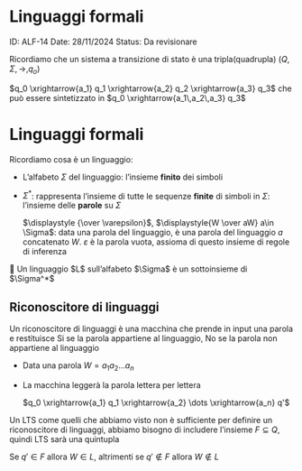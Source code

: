 # Linguaggi formali

ID: ALF-14
Date: 28/11/2024
Status: Da revisionare

Ricordiamo che un sistema a transizione di stato è una tripla(quadrupla) $(Q,\Sigma, \to, q_o)$

$q_0 \xrightarrow{a_1} q_1 \xrightarrow{a_2} q_2 \xrightarrow{a_3} q_3$ che può essere sintetizzato in $q_0 \xrightarrow{a_1\,a_2\,a_3} q_3$

# Linguaggi formali

Ricordiamo cosa è un linguaggio:

- L’alfabeto $\Sigma$ del linguaggio: l’insieme **finito** dei simboli
- $\Sigma^*$: rappresenta l’insieme di tutte le sequenze **finite** di simboli in $\Sigma$: l’insieme delle **parole** su $\Sigma$
    
    $\displaystyle {\over \varepsilon}$, $\displaystyle{W \over aW} a\in \Sigma$: data una parola del linguaggio, è una parola del linguaggio $a$ concatenato $W$. $\varepsilon$ è la parola vuota, assioma di questo insieme di regole di inferenza
    

<aside>
📌 Un linguaggio $L$ sull’alfabeto $\Sigma$ è un sottoinsieme di $\Sigma^*$

</aside>

## Riconoscitore di linguaggi

Un riconoscitore di linguaggi è una macchina che prende in input una parola e restituisce Si se la parola appartiene al linguaggio, No se la parola non appartiene al linguaggio

- Data una parola $W = a_1a_2\dots a_n$
- La macchina leggerà la parola lettera per lettera
    
    $q_0 \xrightarrow{a_1} q_1 \xrightarrow{a_2} \dots \xrightarrow{a_n} q'$
    

Un LTS come quelli che abbiamo visto non è sufficiente per definire un riconoscitore di linguaggi, abbiamo bisogno di includere l’insieme $F \subseteq Q$, quindi LTS sarà una quintupla

Se $q' \in F$ allora $W \in L$, altrimenti se $q' \notin F$ allora $W \notin L$